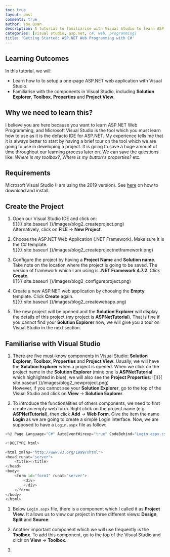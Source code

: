 ```yaml
---
toc: true
layout: post
comments: true
author: You Quan
description: A tutorial to familiarise with Visual Studio to learn ASP.NET web programming with C#.
categories: [visual studio, asp.net, c#, web, programming]
title: 'Getting Started: ASP.NET Web Programming with C#'
---
```


## Learning Outcomes
In this tutorial, we will:
- Learn how to to setup a one-page ASP.NET web application with Visual Studio.
- Familiarise with the components in Visual Studio, including **Solution Explorer**, **Toolbox**, **Properties** and **Project View**.

## Why we need to learn this?
I believe you are here because you want to learn ASP.NET Web Programming, and Microsoft Visual Studio is the tool which you must learn how to use as it is the defacto IDE for ASP.NET. My experience tells me that it is always better to start by having a brief tour on the tool which we are going to use in developing a project. It is going to save a huge amount of time throughout our learning process later on. We can save the questions like: *Where is my toolbox?*, *Where is my button's properties?* etc.

## Requirements
Microsoft Visual Studio (I am using the 2019 version). See [here](https://docs.microsoft.com/en-us/visualstudio/install/install-visual-studio?view=vs-2019) on how to download and install.

## Create the Project
1. Open our Visual Studio IDE and click on:  
  ![]({{ site.baseurl }}/images/blog2_createproject.png)  
  Alternatively, click on **FILE** &rarr; **New Project**.

1. Choose the ASP.NET Web Application (.NET Framework). Make sure it is the C# template.  
  ![]({{ site.baseurl }}/images/blog2_createprojectnetframework.png)

1. Configure the project by having a **Project Name** and **Solution name**. Take note on the location where the project is going to be saved. The version of framework which I am using is **.NET Framework 4.7.2**.  Click **Create**.  
![]({{ site.baseurl }}/images/blog2_configureproject.png)  

1. Create a new ASP.NET web application by choosing the **Empty** template. Click **Create** again.  
![]({{ site.baseurl }}/images/blog2_createwebapp.png)  

1. The new project will be opened and the **Solution Explorer** will display the details of this project (my project is **ASPNetTutorial**). That is fine if you cannot find your **Solution Explorer** now, we will give you a tour on Visual Studio in the next section.

## Familiarise with Visual Studio
1. There are five must-know components in Visual Studio: **Solution Explorer**, **Toolbox**, **Properties** and **Project View**. Usually, we will have the **Solution Explorer** when a project is opened. When we click on the project name in the **Solution Explorer** (mine one is **ASPNetTutorial** which highlighted in blue), we will also see the **Project Properties**:
![]({{ site.baseurl }}/images/blog2_newproject.png)  
However, if you cannot see your **Solution Explorer**, go to the top of the Visual Studio and click on **View** &rarr; **Solution Explorer**. 
  
1. To introduce the functionalities of others components, we need to first create an empty web form. Right click on the project name (e.g. **ASPNetTutorial**), then click **Add** &rarr; **Web Form**. Give the item the name **Login** as we are going to create a simple Login interface. Now, we are supposed to have a `Login.aspx`  file as follow:  

```python
<%@ Page Language="C#" AutoEventWireup="true" CodeBehind="Login.aspx.cs" Inherits="ASPNetTutorial.Login" %>

<!DOCTYPE html>

<html xmlns="http://www.w3.org/1999/xhtml">
<head runat="server">
    <title></title>
</head>
<body>
    <form id="form1" runat="server">
        <div>
        </div>
    </form>
</body>
</html>
```

1. Below `Login.aspx` file, there is a component which I called it as **Project View**. It allows us to view our project in three different views: **Design**, **Split** and **Source**:



1. Another important component which we will use frequently is the **Toolbox**. To add this component, go to the top of the Visual Studio and click on **View** &rarr; **Toolbox**.


1. 



